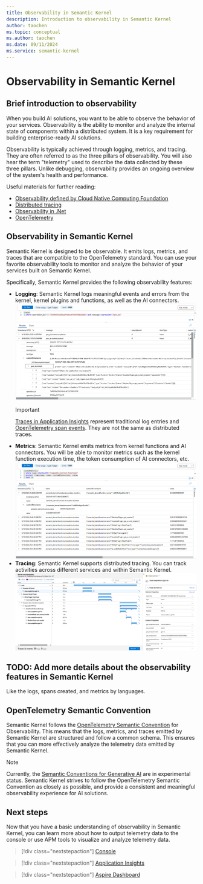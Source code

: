 ```yaml
---
title: Observability in Semantic Kernel
description: Introduction to observability in Semantic Kernel
author: taochen
ms.topic: conceptual
ms.author: taochen
ms.date: 09/11/2024
ms.service: semantic-kernel
---
```


# Observability in Semantic Kernel

## Brief introduction to observability

When you build AI solutions, you want to be able to observe the behavior of your services. Observability is the ability to monitor and analyze the internal state of components within a distributed system. It is a key requirement for building enterprise-ready AI solutions.

Observability is typically achieved through logging, metrics, and tracing. They are often referred to as the three pillars of observability. You will also hear the term "telemetry" used to describe the data collected by these three pillars. Unlike debugging, observability provides an ongoing overview of the system's health and performance.

Useful materials for further reading:

- [Observability defined by Cloud Native Computing Foundation](https://glossary.cncf.io/observability/)
- [Distributed tracing](https://learn.microsoft.com/en-us/dotnet/core/diagnostics/distributed-tracing)
- [Observability in .Net](https://learn.microsoft.com/dotnet/core/diagnostics/observability-with-otel)
- [OpenTelemetry](https://opentelemetry.io/docs/what-is-opentelemetry/)

## Observability in Semantic Kernel

Semantic Kernel is designed to be observable. It emits logs, metrics, and traces that are compatible to the OpenTelemetry standard. You can use your favorite observability tools to monitor and analyze the behavior of your services built on Semantic Kernel.

Specifically, Semantic Kernel provides the following observability features:

- **Logging**: Semantic Kernel logs meaningful events and errors from the kernel, kernel plugins and functions, as well as the AI connectors.
    ![Logs and events](../../media/telemetry-log-events-overview-app-insights.png)
    > [!IMPORTANT]
    > [Traces in Application Insights](https://learn.microsoft.com/azure/azure-monitor/app/data-model-complete#trace) represent traditional log entries and [OpenTelemetry span events](https://opentelemetry.io/docs/concepts/signals/traces/#span-events). They are not the same as distributed traces.
- **Metrics**: Semantic Kernel emits metrics from kernel functions and AI connectors. You will be able to monitor metrics such as the kernel function execution time, the token consumption of AI connectors, etc.
    ![Metrics](../../media/telemetry-metrics-overview-app-insights.png)
- **Tracing**: Semantic Kernel supports distributed tracing. You can track activities across different services and within Semantic Kernel.
    ![Complete end-to-end transaction of a request](../../media/telemetry-trace-overview-app-insights.png)


## TODO: Add more details about the observability features in Semantic Kernel

Like the logs, spans created, and metrics by languages.


## OpenTelemetry Semantic Convention

Semantic Kernel follows the [OpenTelemetry Semantic Convention](https://opentelemetry.io/docs/concepts/semantic-conventions/) for Observability. This means that the logs, metrics, and traces emitted by Semantic Kernel are structured and follow a common schema. This ensures that you can more effectively analyze the telemetry data emitted by Semantic Kernel.

> [!Note]
> Currently, the [Semantic Conventions for Generative AI](https://github.com/open-telemetry/semantic-conventions/blob/main/docs/gen-ai/README.md) are in experimental status. Semantic Kernel strives to follow the OpenTelemetry Semantic Convention as closely as possible, and provide a consistent and meaningful observability experience for AI solutions.

## Next steps

Now that you have a basic understanding of observability in Semantic Kernel, you can learn more about how to output telemetry data to the console or use APM tools to visualize and analyze telemetry data.

> [!div class="nextstepaction"]
> [Console](telemetry-with-console.md)

> [!div class="nextstepaction"]
> [Application Insights](telemetry-with-app-insights.md)

> [!div class="nextstepaction"]
> [Aspire Dashboard](telemetry-with-aspire-dashboard.md)
